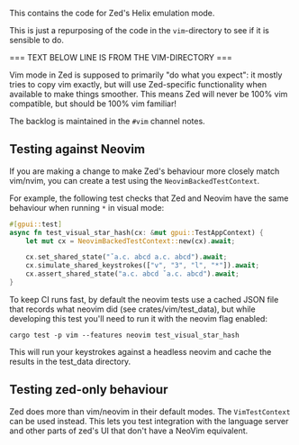 This contains the code for Zed's Helix emulation mode.

This is just a repurposing of the code in the `vim`-directory to see if it is sensible to do.

=== TEXT BELOW LINE IS FROM THE VIM-DIRECTORY ===

Vim mode in Zed is supposed to primarily "do what you expect": it mostly tries to copy vim exactly, but will use Zed-specific functionality when available to make things smoother. This means Zed will never be 100% vim compatible, but should be 100% vim familiar!

The backlog is maintained in the `#vim` channel notes.

## Testing against Neovim

If you are making a change to make Zed's behaviour more closely match vim/nvim, you can create a test using the `NeovimBackedTestContext`.

For example, the following test checks that Zed and Neovim have the same behaviour when running `*` in visual mode:

```rust
#[gpui::test]
async fn test_visual_star_hash(cx: &mut gpui::TestAppContext) {
    let mut cx = NeovimBackedTestContext::new(cx).await;

    cx.set_shared_state("ˇa.c. abcd a.c. abcd").await;
    cx.simulate_shared_keystrokes(["v", "3", "l", "*"]).await;
    cx.assert_shared_state("a.c. abcd ˇa.c. abcd").await;
}
```

To keep CI runs fast, by default the neovim tests use a cached JSON file that records what neovim did (see crates/vim/test_data),
but while developing this test you'll need to run it with the neovim flag enabled:

```
cargo test -p vim --features neovim test_visual_star_hash
```

This will run your keystrokes against a headless neovim and cache the results in the test_data directory.


## Testing zed-only behaviour

Zed does more than vim/neovim in their default modes. The `VimTestContext` can be used instead. This lets you test integration with the language server and other parts of zed's UI that don't have a NeoVim equivalent.
